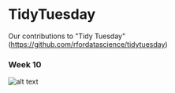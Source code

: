 # TidyTuesday
Our contributions to "Tidy Tuesday" (https://github.com/rfordatascience/tidytuesday)

### Week 10
![alt text](https://github.com/[SheViz-2021]/[TidyTuesday]/blob/[main]/Week10.png?raw=true)
